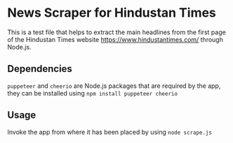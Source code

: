 # News Scraper for Hindustan Times

This is a test file that helps to extract the main headlines from the first page of the Hindustan Times website https://www.hindustantimes.com/ through Node.js. 

## Dependencies

`puppeteer` and `cheerio` are Node.js packages that are required by the app, they can be installed using `npm install puppeteer cheerio` 

## Usage

Invoke the app from where it has been placed by using `node scrape.js`

